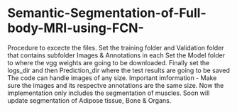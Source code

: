 # Semantic-Segmentation-of-Full-body-MRI-using-FCN-
Procedure to excecte the files. 
Set the training folder and Validation folder that contains subfolder Images & Annotations in each
Set the Model folder to where the vgg weights are going to be downloaded.
Finally set the logs_dir and then Prediction_dir where the test results are going to be saved
The code can handle images of any size. 
Important imformation - Make sure the images and its respectve annotations are the same size. 
Now the implementation only includes the segmentation of muscles. Soon will update segmentation of Adipose tissue, Bone & Organs. 

